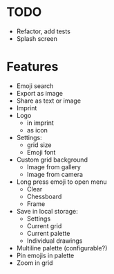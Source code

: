 TODO
====

* Refactor, add tests
* Splash screen


Features
========

* Emoji search
* Export as image
* Share as text or image
* Imprint
* Logo
  * in imprint
  * as icon
* Settings:
  * grid size
  * Emoji font
* Custom grid background
  * Image from gallery
  * Image from camera
* Long press emoji to open menu
  * Clear
  * Chessboard
  * Frame
* Save in local storage:
  * Settings
  * Current grid
  * Current palette
  * Individual drawings
* Multiline palette (configurable?)
* Pin emojis in palette
* Zoom in grid